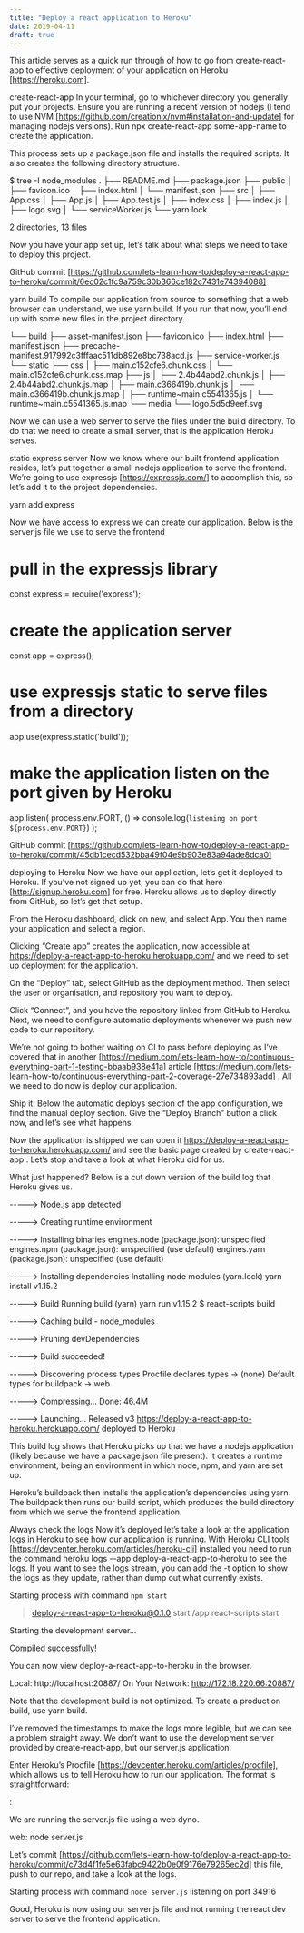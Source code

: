 ```yaml
---
title: "Deploy a react application to Heroku"
date: 2019-04-11
draft: true
---
```


This article serves as a quick run through of how to go from create-react-app to
effective deployment of your application on Heroku [https://heroku.com].

create-react-app
In your terminal, go to whichever directory you generally put your projects.
Ensure you are running a recent version of nodejs (I tend to use NVM
[https://github.com/creationix/nvm#installation-and-update]  for managing nodejs
versions). Run npx create-react-app some-app-name to create the application.

This process sets up a package.json file and installs the required scripts. It
also creates the following directory structure.



$ tree -I node_modules 
.
├── README.md
├── package.json
├── public
│   ├── favicon.ico
│   ├── index.html
│   └── manifest.json
├── src
│   ├── App.css
│   ├── App.js
│   ├── App.test.js
│   ├── index.css
│   ├── index.js
│   ├── logo.svg
│   └── serviceWorker.js
└── yarn.lock

2 directories, 13 files



Now you have your app set up, let’s talk about what steps we need to take to
deploy this project.

GitHub commit
[https://github.com/lets-learn-how-to/deploy-a-react-app-to-heroku/commit/6ec02c1fc9a759c30b366ce182c7431e74394088]

yarn build
To compile our application from source to something that a web browser can
understand, we use yarn build. If you run that now, you’ll end up with some new
files in the project directory.


└── build
    ├── asset-manifest.json
    ├── favicon.ico
    ├── index.html
    ├── manifest.json
    ├── precache-manifest.917992c3fffaac511db892e8bc738acd.js
    ├── service-worker.js
    └── static
        ├── css
        │   ├── main.c152cfe6.chunk.css
        │   └── main.c152cfe6.chunk.css.map
        ├── js
        │   ├── 2.4b44abd2.chunk.js
        │   ├── 2.4b44abd2.chunk.js.map
        │   ├── main.c366419b.chunk.js
        │   ├── main.c366419b.chunk.js.map
        │   ├── runtime~main.c5541365.js
        │   └── runtime~main.c5541365.js.map
        └── media
            └── logo.5d5d9eef.svg


Now we can use a web server to serve the files under the build directory. To do
that we need to create a small server, that is the application Heroku serves.

static express server
Now we know where our built frontend application resides, let’s put together a
small nodejs application to serve the frontend. We’re going to use expressjs
[https://expressjs.com/]  to accomplish this, so let’s add it to the project
dependencies.


yarn add express


Now we have access to express we can create our application. Below is the
server.js file we use to serve the frontend



# pull in the expressjs library
const express = require('express');

# create the application server
const app = express();

# use expressjs static to serve files from a directory
app.use(express.static('build'));

# make the application listen on the port given by Heroku
app.listen(
    process.env.PORT,
    () => console.log(`listening on port ${process.env.PORT}`)
);


GitHub commit
[https://github.com/lets-learn-how-to/deploy-a-react-app-to-heroku/commit/45db1cecd532bba49f04e9b903e83a94ade8dca0]

deploying to Heroku
Now we have our application, let’s get it deployed to Heroku. If you’ve not
signed up yet, you can do that here [http://signup.heroku.com]  for free. Heroku
allows us to deploy directly from GitHub, so let’s get that setup.

From the Heroku dashboard, click on new, and select App. You then name your
application and select a region.

Clicking “Create app” creates the application, now accessible at 
https://deploy-a-react-app-to-heroku.herokuapp.com/  and we need to set up
deployment for the application.

On the “Deploy” tab, select GitHub as the deployment method. Then select the
user or organisation, and repository you want to deploy.

Click “Connect”, and you have the repository linked from GitHub to Heroku. Next,
we need to configure automatic deployments whenever we push new code to our
repository.

We’re not going to bother waiting on CI to pass before deploying as I’ve covered
that in another
[https://medium.com/lets-learn-how-to/continuous-everything-part-1-testing-bbaab938e41a] 
 article
[https://medium.com/lets-learn-how-to/continuous-everything-part-2-coverage-27e734893add]
. All we need to do now is deploy our application.

Ship it!
Below the automatic deploys section of the app configuration, we find the manual
deploy section. Give the “Deploy Branch” button a click now, and let’s see what
happens.

Now the application is shipped we can open it 
https://deploy-a-react-app-to-heroku.herokuapp.com/  and see the basic page
created by create-react-app . Let’s stop and take a look at what Heroku did for
us.

What just happened?
Below is a cut down version of the build log that Heroku gives us.

-----> Node.js app detected
       
-----> Creating runtime environment
       
-----> Installing binaries
       engines.node (package.json):  unspecified
       engines.npm (package.json):   unspecified (use default)
       engines.yarn (package.json):  unspecified (use default)
       
-----> Installing dependencies
       Installing node modules (yarn.lock)
       yarn install v1.15.2
       
-----> Build
       Running build (yarn)
       yarn run v1.15.2
       $ react-scripts build
       
-----> Caching build
       - node_modules
       
-----> Pruning devDependencies
       
-----> Build succeeded!

-----> Discovering process types
       Procfile declares types     -> (none)
       Default types for buildpack -> web

-----> Compressing...
       Done: 46.4M

-----> Launching...
       Released v3
       https://deploy-a-react-app-to-heroku.herokuapp.com/ deployed to Heroku

This build log shows that Heroku picks up that we have a nodejs application
(likely because we have a package.json file present). It creates a runtime
environment, being an environment in which node, npm, and yarn are set up.

Heroku’s buildpack then installs the application’s dependencies using yarn. The
buildpack then runs our build script, which produces the build directory from
which we serve the frontend application.

Always check the logs
Now it’s deployed let’s take a look at the application logs in Heroku to see how
our application is running. With Heroku CLI tools
[https://devcenter.heroku.com/articles/heroku-cli]  installed you need to run
the command heroku logs --app deploy-a-react-app-to-heroku to see the logs. If
you want to see the logs stream, you can add the -t option to show the logs as
they update, rather than dump out what currently exists.

 Starting process with command `npm start`
 > deploy-a-react-app-to-heroku@0.1.0 start /app
 > react-scripts start

Starting the development server...

Compiled successfully!

You can now view deploy-a-react-app-to-heroku in the browser.

Local:            http://localhost:20887/
 On Your Network:  http://172.18.220.66:20887/

Note that the development build is not optimized.
 To create a production build, use yarn build.

I’ve removed the timestamps to make the logs more legible, but we can see a
problem straight away. We don’t want to use the development server provided by
create-react-app, but our server.js application.

Enter Heroku’s Procfile [https://devcenter.heroku.com/articles/procfile], which
allows us to tell Heroku how to run our application. The format is
straightforward:

<process type>: <command>

We are running the server.js file using a web dyno.

web: node server.js

Let’s commit
[https://github.com/lets-learn-how-to/deploy-a-react-app-to-heroku/commit/c73d4f1fe5e63fabc9422b0e0f9176e79265ec2d] 
 this file, push to our repo, and take a look at the logs.

 Starting process with command `node server.js`
 listening on port 34916

Good, Heroku is now using our server.js file and not running the react dev
server to serve the frontend application.
